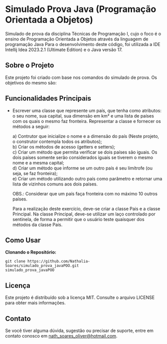 # Simulado Prova Java (Programação Orientada a Objetos)

Simulado de prova da disciplina Técnicas de Programação I, cujo o foco é o ensino de Programação Orientada a Objetos através da linguagem de programação Java
Para o desenvolvimento deste código, foi utilizada a IDE Intellij Idea 2023.2.1 (Ultimate Edition) e o Java versão 17.

## Sobre o Projeto

Este projeto foi criado com base nos comandos do simulado de prova. Os objetivos do mesmo são:

## Funcionalidades Principais

* Escrever uma classe que represente um país, que tenha como atributos: o seu nome, sua capital, sua dimensão em km² e uma lista de países com os quais o mesmo faz fronteira.
Representar a classe e fornecer os métodos a seguir:

  a) Contrutor que inicialize o nome e a dimensão do país (Neste projeto, o construtor contempla todos os atributos);  
  b) Criar os métodos de acesso (getters e setters);  
  c) Criar um método que permita verificar se dois países são iguais. Os dois países somente serão considerados iguais se tiverem o mesmo nome e a mesma capital;  
  d) Criar um método que informe se um outro país é seu limítrofe (ou seja, se faz fronteira);  
  e) Criar um método utilizando outro país como parâmetro e retornar uma lista de vizinhos comuns aos dois países.  

  OBS.: Considerar que um país faça fronteira com no máximo 10 outros países.  

  Para a realização deste exercício, deve-se criar a classe Pais e a classe Principal. Na classe Principal, deve-se utilizar um laço controlado por sentinela, de forma a permitir que o usuário teste quaisquer dos métodos da classe Pais.  

## Como Usar

**Clonando o Repositório:**
   ```shell
   git clone https://github.com/Nathalia-Soares/simulado_prova_javaPOO.git
   simulado_prova_javaPOO
   ``````

## Licença
  Este projeto é distribuído sob a licença MIT. Consulte o arquivo LICENSE para obter mais informações.

## Contato
  Se você tiver alguma dúvida, sugestão ou precisar de suporte, entre em contato conosco em nath_soares_oliver@hotmail.com.
